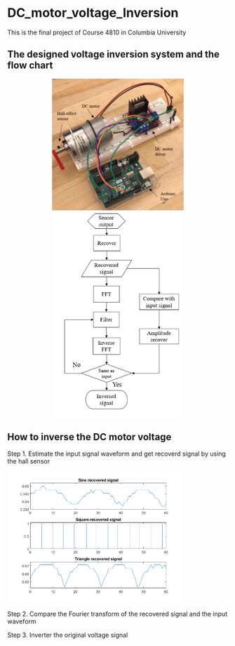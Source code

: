 # DC_motor_voltage_Inversion
This is the final project of Course 4810 in Columbia University

## The designed voltage inversion system and the flow chart
<p align="center">
  <img src="https://github.com/Qincheng-Sheng/DC_motor_voltage_Inversion/blob/main/Picture/System.png" width="300" title="System">
  <img src="https://github.com/Qincheng-Sheng/DC_motor_voltage_Inversion/blob/main/Picture/Flow_chart.png" width="300" title="System">
</p>

## How to inverse the DC motor voltage

Step 1. Estimate the input signal waveform and get recoverd signal by using the hall sensor

<p align="left">
  <img src="https://github.com/Qincheng-Sheng/DC_motor_voltage_Inversion/blob/main/Picture/recover_signal.png" width="400" title="System">
</p>

Step 2. Compare the Fourier transform of the recovered signal and the input waveform



Step 3.	Inverter the original voltage signal


